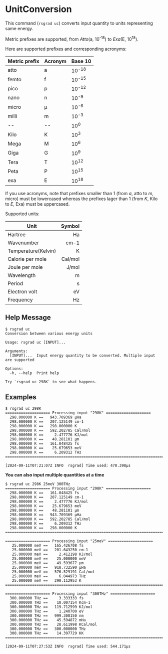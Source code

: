 # UnitConversion

This command (`rsgrad uc`) converts input quantity to units representing same energy.

Metric prefixes are supported, from _Atto_(a, 10<sup>-18</sup>) to _Exa_(E, 10<sup>18</sup>).

Here are supported prefixes and corresponding acronyms:

| Metric prefix   | Acronym   | Base 10          |
| --------------- | --------- | ---------------- |
| atto            | a         | 10<sup>-18</sup> |
| femto           | f         | 10<sup>-15</sup> |
| pico            | p         | 10<sup>-12</sup> |
| nano            | n         | 10<sup>-9</sup>  |
| micro           | μ         | 10<sup>-6</sup>  |
| milli           | m         | 10<sup>-3</sup>  |
| --              | --        | 10<sup>0</sup>   |
| Kilo            | K         | 10<sup>3</sup>   |
| Mega            | M         | 10<sup>6</sup>   |
| Giga            | G         | 10<sup>9</sup>   |
| Tera            | T         | 10<sup>12</sup>  |
| Peta            | P         | 10<sup>15</sup>  |
| exa             | E         | 10<sup>18</sup>  |

If you use acronyms, note that prefixes smaller than 1 (from _a_, atto to _m_, micro) must be
lowercased whereas the prefixes lager than 1 (from _K_, Kilo to _E_, Exa) must be uppercased.

Supported units:

| Unit                | Symbol  |
| ------------------- | -------:|
| Hartree             | Ha      |
| Wavenumber          | cm-1    |
| Temperature(Kelvin) | K       |
| Calorie per mole    | Cal/mol |
| Joule per mole      | J/mol   |
| Wavelength          | m       |
| Period              | s       |
| Electron volt       | eV      |
| Frequency           | Hz      |

## Help Message
```shell
$ rsgrad uc
Conversion between various energy units

Usage: rsgrad uc [INPUT]...

Arguments:
  [INPUT]...  Input energy quantity to be converted. Multiple input are supported

Options:
  -h, --help  Print help

Try `rsgrad uc 298K` to see what happens.
```

## Examples

```shell
$ rsgrad uc 298K
==================== Processing input "298K" ====================
  298.000000 K ==   943.709369 μHa
  298.000000 K ==   207.125149 cm-1
  298.000000 K ==   298.000000 K
  298.000000 K ==   592.202785 Cal/mol
  298.000000 K ==     2.477776 KJ/mol
  298.000000 K ==    48.281101 μm
  298.000000 K ==   161.048425 fs
  298.000000 K ==    25.679653 meV
  298.000000 K ==     6.209312 THz
================================================================================

[2024-09-11T07:21:07Z INFO  rsgrad] Time used: 470.398µs
```


**You can also input multiple quantities at a time**

```shell
$ rsgrad uc 298K 25meV 300THz
==================== Processing input "298K" ====================
  298.000000 K ==   161.048425 fs
  298.000000 K ==   207.125149 cm-1
  298.000000 K ==     2.477776 KJ/mol
  298.000000 K ==    25.679653 meV
  298.000000 K ==    48.281101 μm
  298.000000 K ==   943.709369 μHa
  298.000000 K ==   592.202785 Cal/mol
  298.000000 K ==     6.209312 THz
  298.000000 K ==   298.000000 K
================================================================================

==================== Processing input "25meV" ====================
   25.000000 meV ==   165.426708 fs
   25.000000 meV ==   201.643250 cm-1
   25.000000 meV ==     2.412198 KJ/mol
   25.000000 meV ==    25.000000 meV
   25.000000 meV ==    49.593677 μm
   25.000000 meV ==   918.732590 μHa
   25.000000 meV ==   576.529191 Cal/mol
   25.000000 meV ==     6.044973 THz
   25.000000 meV ==   290.112953 K
================================================================================

==================== Processing input "300THz" ====================
  300.000000 THz ==     3.333333 fs
  300.000000 THz ==    10.007154 Kcm-1
  300.000000 THz ==   119.712599 KJ/mol
  300.000000 THz ==     1.240700 eV
  300.000000 THz ==   999.308150 nm
  300.000000 THz ==    45.594872 mHa
  300.000000 THz ==    28.611998 KCal/mol
  300.000000 THz ==   300.000000 THz
  300.000000 THz ==    14.397729 KK
================================================================================

[2024-09-11T07:27:53Z INFO  rsgrad] Time used: 544.171µs
```
